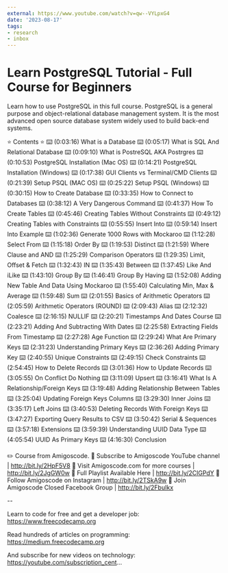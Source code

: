 ```yaml
---
external: https://www.youtube.com/watch?v=qw--VYLpxG4
date: '2023-08-17'
tags:
- research
- inbox
---
```


# Learn PostgreSQL Tutorial - Full Course for Beginners

Learn how to use PostgreSQL in this full course. PostgreSQL is a general purpose and object-relational database management system. It is the most advanced open source database system widely used to build back-end systems.

⭐️ Contents ⭐️
 ⌨️ (0:03:16) What is a Database
 ⌨️ (0:05:17) What is SQL And Relational Database
 ⌨️ (0:09:10) What is PostreSQL AKA Postrgres
 ⌨️ (0:10:53) PostgreSQL Installation (Mac OS)
 ⌨️ (0:14:21) PostgreSQL Installation (Windows)
 ⌨️ (0:17:38) GUI Clients vs Terminal/CMD Clients
 ⌨️ (0:21:39) Setup PSQL (MAC OS)
 ⌨️ (0:25:22) Setup PSQL (Windows)
 ⌨️ (0:30:15) How to Create Database
 ⌨️ (0:33:35) How to Connect to Databases
 ⌨️ (0:38:12) A Very Dangerous Command
 ⌨️ (0:41:37) How To Create Tables
 ⌨️ (0:45:46) Creating Tables Without Constraints
 ⌨️ (0:49:12) Creating Tables with Constraints
 ⌨️ (0:55:55) Insert Into
 ⌨️ (0:59:14) Insert Into Example
 ⌨️ (1:02:36) Generate 1000 Rows with Mockaroo
 ⌨️ (1:12:28) Select From
 ⌨️ (1:15:18) Order By
 ⌨️ (1:19:53) Distinct
 ⌨️ (1:21:59) Where Clause and AND
 ⌨️ (1:25:29) Comparison Operators
 ⌨️ (1:29:35) Limit, Offset & Fetch
 ⌨️ (1:32:43) IN
 ⌨️ (1:35:43) Between
 ⌨️ (1:37:45) Like And iLike
 ⌨️ (1:43:10) Group By
 ⌨️ (1:46:41) Group By Having
 ⌨️ (1:52:08) Adding New Table And Data Using Mockaroo
 ⌨️ (1:55:40) Calculating Min, Max & Average
 ⌨️ (1:59:48) Sum
 ⌨️ (2:01:55) Basics of Arithmetic Operators
 ⌨️ (2:05:59) Arithmetic Operators (ROUND)
 ⌨️ (2:09:43) Alias
 ⌨️ (2:12:32) Coalesce
 ⌨️ (2:16:15) NULLIF
 ⌨️ (2:20:21) Timestamps And Dates Course
 ⌨️ (2:23:21) Adding And Subtracting With Dates
 ⌨️ (2:25:58) Extracting Fields From Timestamp
 ⌨️ (2:27:28) Age Function
 ⌨️ (2:29:24) What Are Primary Keys
 ⌨️ (2:31:23) Understanding Primary Keys
 ⌨️ (2:36:26) Adding Primary Key
 ⌨️ (2:40:55) Unique Constraints
 ⌨️ (2:49:15) Check Constraints
 ⌨️ (2:54:45) How to Delete Records
 ⌨️ (3:01:36) How to Update Records
 ⌨️ (3:05:55) On Conflict Do Nothing
 ⌨️ (3:11:09) Upsert
 ⌨️ (3:16:41) What Is A Relationship/Foreign Keys
 ⌨️ (3:19:48) Adding Relationship Between Tables
 ⌨️ (3:25:04) Updating Foreign Keys Columns
 ⌨️ (3:29:30) Inner Joins
 ⌨️ (3:35:17) Left Joins
 ⌨️ (3:40:53) Deleting Records With Foreign Keys
 ⌨️ (3:47:27) Exporting Query Results to CSV
 ⌨️ (3:50:42) Serial & Sequences
 ⌨️ (3:57:18) Extensions
 ⌨️ (3:59:39) Understanding UUID Data Type
 ⌨️ (4:05:54) UUID As Primary Keys
 ⌨️ (4:16:30) Conclusion

✏️ Course from Amigoscode.
🔗 Subscribe to Amigoscode YouTube channel | http://bit.ly/2HpF5V8
🔗 Visit Amigoscode.com for more courses | http://bit.ly/2JgGW0w
🔗 Full Playlist Available Here | http://bit.ly/2ClGPdY
🔗 Follow Amigoscode on Instagram | http://bit.ly/2TSkA9w
🔗 Join Amigoscode Closed Facebook Group | http://bit.ly/2FbuIkx

--

Learn to code for free and get a developer job: https://www.freecodecamp.org

Read hundreds of articles on programming: https://medium.freecodecamp.org

And subscribe for new videos on technology: https://youtube.com/subscription_cent...

